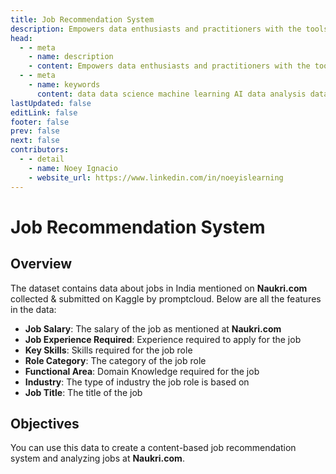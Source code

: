 ```yaml
---
title: Job Recommendation System
description: Empowers data enthusiasts and practitioners with the tools and knowledge to unlock the potential of data.
head:
  - - meta
    - name: description
    - content: Empowers data enthusiasts and practitioners with the tools and knowledge to unlock the potential of data.
  - - meta
    - name: keywords
      content: data data science machine learning AI data analysis data-driven data enthusiasts data practitioners
lastUpdated: false
editLink: false
footer: false
prev: false
next: false
contributors:
  - - detail
    - name: Noey Ignacio
    - website_url: https://www.linkedin.com/in/noeyislearning
---
```


# Job Recommendation System

<DownloadBadge githubURL=""></DownloadBadge>

## Overview

The dataset contains data about jobs in India mentioned on **Naukri.com** collected & submitted on Kaggle by promptcloud. Below are all the features in the data:

- **Job Salary**: The salary of the job as mentioned at **Naukri.com**
- **Job Experience Required**: Experience required to apply for the job
- **Key Skills**: Skills required for the job role
- **Role Category**: The category of the job role
- **Functional Area**: Domain Knowledge required for the job
- **Industry**: The type of industry the job role is based on
- **Job Title**: The title of the job

## Objectives

You can use this data to create a content-based job recommendation system and analyzing jobs at **Naukri.com**.
